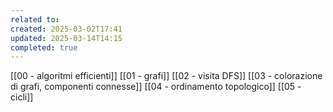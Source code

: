 ```yaml
---
related to: 
created: 2025-03-02T17:41
updated: 2025-03-14T14:15
completed: true
---
```

[[00 - algoritmi efficienti]]
[[01 - grafi]]
[[02 - visita DFS]]
[[03 - colorazione di grafi, componenti connesse]]
[[04 - ordinamento topologico]]
[[05 - cicli]]
